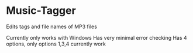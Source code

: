 # Music-Tagger
Edits tags and file names of MP3 files

Currently only works with Windows
Has very minimal error checking
Has 4 options, only options 1,3,4 currently work
